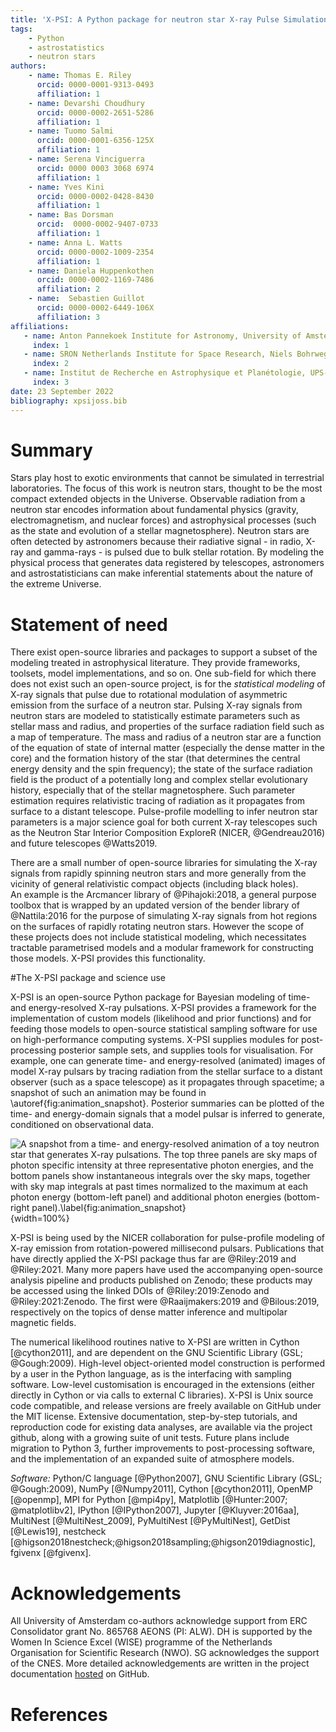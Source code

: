 ```yaml
---
title: 'X-PSI: A Python package for neutron star X-ray Pulse Simulation and Inference'
tags:
    - Python
    - astrostatistics
    - neutron stars
authors:
    - name: Thomas E. Riley
      orcid: 0000-0001-9313-0493
      affiliation: 1
    - name: Devarshi Choudhury
      orcid: 0000-0002-2651-5286
      affiliation: 1
    - name: Tuomo Salmi
      orcid: 0000-0001-6356-125X
      affiliation: 1
    - name: Serena Vinciguerra
      orcid: 0000 0003 3068 6974
      affiliation: 1
    - name: Yves Kini
      orcid: 0000-0002-0428-8430
      affiliation: 1
    - name: Bas Dorsman
      orcid:  0000-0002-9407-0733
      affiliation: 1
    - name: Anna L. Watts
      orcid: 0000-0002-1009-2354
      affiliation: 1
    - name: Daniela Huppenkothen
      orcid: 0000-0002-1169-7486
      affiliation: 2
    - name:  Sebastien Guillot
      orcid: 0000-0002-6449-106X
      affiliation: 3
affiliations:
   - name: Anton Pannekoek Institute for Astronomy, University of Amsterdam, Science Park 904, 1090GE Amsterdam, The Netherlands
     index: 1
   - name: SRON Netherlands Institute for Space Research, Niels Bohrweg 4, NL-2333 CA Leiden, the Netherlands
     index: 2
   - name: Institut de Recherche en Astrophysique et Planétologie, UPS-OMP, CNRS, CNES, 9 avenue du Colonel Roche, BP 44346, F-31028 Toulouse Cedex 4, France
     index: 3
date: 23 September 2022
bibliography: xpsijoss.bib
---
```


# Summary

Stars play host to exotic environments that cannot be simulated in terrestrial
laboratories. The focus of this work is neutron stars, thought to be the most
compact extended objects in the Universe. Observable radiation from a neutron
star encodes information about fundamental physics (gravity, electromagnetism,
and nuclear forces) and astrophysical processes (such as the state and evolution
of a stellar magnetosphere). Neutron stars are often detected by astronomers
because their radiative signal - in radio, X-ray and gamma-rays -  is pulsed due to bulk stellar rotation.  By modeling the physical process that generates data registered by telescopes, astronomers and astrostatisticians can make inferential statements
about the nature of the extreme Universe.


# Statement of need

There exist open-source libraries and packages to support a subset of the
modeling treated in astrophysical literature. They provide frameworks,
toolsets, model implementations, and so on. One sub-field for which there does
not exist such an open-source project, is for the *statistical modeling* of
X-ray signals that pulse due to rotational modulation of asymmetric emission
from the surface of a neutron star. Pulsing X-ray signals from neutron stars
are modeled to statistically estimate parameters such as stellar mass and
radius, and properties of the surface radiation field such as a map of
temperature. The mass and radius of a neutron star are a function of the
equation of state of internal matter (especially the dense matter in the core)
and the formation history of the star (that determines the central energy
density and the spin frequency); the state of the surface radiation field is
the product of a potentially long and complex stellar evolutionary history,
especially that of the stellar magnetosphere. Such parameter estimation
requires relativistic tracing of radiation as it propagates from surface to a
distant telescope. Pulse-profile modelling to infer neutron star parameters
is a major science goal for both current X-ray telescopes such as the Neutron
Star Interior Composition ExploreR (NICER, @Gendreau2016) and future telescopes
@Watts2019.

There are a small number of open-source libraries for simulating the X-ray
signals from rapidly spinning neutron stars and more generally from the
vicinity of general relativistic compact objects (including black holes).  
An example is the Arcmancer
library of @Pihajoki:2018, a general purpose toolbox that is wrapped by an
updated version of the bender library of @Nattila:2016 for the purpose of
simulating X-ray signals from hot regions on the surfaces of rapidly rotating
neutron stars.   However the scope of these projects does not include statistical modeling, which
necessitates tractable parametrised models and a modular framework for
constructing those models.  X-PSI provides this functionality. 

#The X-PSI package and science use

X-PSI is an open-source Python package for Bayesian modeling of time- and
energy-resolved X-ray pulsations. X-PSI provides a framework for the
implementation of custom models (likelihood and prior functions) and for
feeding those models to open-source statistical sampling software for use on
high-performance computing systems. X-PSI supplies modules for post-processing
posterior sample sets, and supplies tools for visualisation. For example, one
can generate time- and energy-resolved (animated) images of model X-ray pulsars
by tracing radiation from the stellar surface to a distant observer (such as a
space telescope) as it propagates through spacetime; a snapshot of such an
animation may be found in \autoref{fig:animation_snapshot}. Posterior summaries
can be plotted of the time- and energy-domain signals that a model pulsar is
inferred to generate, conditioned on observational data.

![A snapshot from a time- and energy-resolved animation of a toy neutron star
that generates X-ray pulsations. The top three panels are sky maps of photon
specific intensity at three representative photon energies, and the bottom
panels show instantaneous integrals over the sky maps, together with sky map
integrals at past times normalized to the maximum at each photon energy
(bottom-left panel) and additional photon energies (bottom-right
panel).\label{fig:animation_snapshot}](_skymap_with_pulse_profile_and_spectrum_plot.png){width=100%}

X-PSI is being used by the NICER collaboration for pulse-profile modeling of X-ray emission from rotation-powered
millisecond pulsars. Publications that have directly applied the X-PSI package thus far are
@Riley:2019 and @Riley:2021. Many more papers have used the accompanying
open-source analysis pipeline and products published on Zenodo; these products
may be accessed using the linked DOIs of @Riley:2019:Zenodo and
@Riley:2021:Zenodo. The first were @Raaijmakers:2019 and
@Bilous:2019, respectively on the topics of dense matter inference and
multipolar magnetic fields.

The numerical likelihood routines native to X-PSI are written in Cython
[@cython2011], and are dependent on the GNU Scientific Library (GSL;
@Gough:2009). High-level object-oriented model construction is performed by a
user in the Python language, as is the interfacing with sampling software.
Low-level customisation is encouraged in the extensions (either directly in
Cython or via calls to external C libraries).  X-PSI is Unix source code
compatible, and release versions are freely available on GitHub under the MIT
license.  Extensive documentation, step-by-step tutorials, and reproduction
code for existing data analyses, are available
via the project github, along with a growing suite of unit tests.  Future plans
include migration to Python 3, further improvements to post-processing software,
 and the implementation of an expanded suite of atmosphere models.



*Software:* Python/C language [@Python2007], GNU Scientific Library (GSL;
@Gough:2009), NumPy [@Numpy2011], Cython [@cython2011], OpenMP [@openmp], MPI
for Python [@mpi4py], Matplotlib [@Hunter:2007; @matplotlibv2], IPython
[@IPython2007], Jupyter [@Kluyver:2016aa], MultiNest [@MultiNest_2009],
PyMultiNest [@PyMultiNest], GetDist [@Lewis19], nestcheck
[@higson2018nestcheck;@higson2018sampling;@higson2019diagnostic], fgivenx
[@fgivenx].

# Acknowledgements

All University of Amsterdam co-authors acknowledge
support from ERC Consolidator grant No. 865768 AEONS (PI: ALW).  DH is supported by the 
Women In Science Excel (WISE) programme of the Netherlands Organisation for 
Scientific Research (NWO). SG acknowledges the support of the CNES. More detailed acknowledgements are written in the project
documentation [hosted](https://xpsi-group.github.io/xpsi/acknowledgements.html)
on GitHub.

# References
